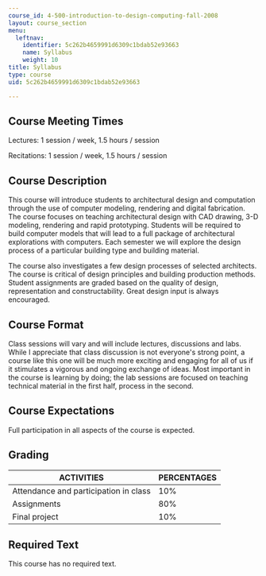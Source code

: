 ```yaml
---
course_id: 4-500-introduction-to-design-computing-fall-2008
layout: course_section
menu:
  leftnav:
    identifier: 5c262b4659991d6309c1bdab52e93663
    name: Syllabus
    weight: 10
title: Syllabus
type: course
uid: 5c262b4659991d6309c1bdab52e93663

---
```


Course Meeting Times
--------------------

Lectures: 1 session / week, 1.5 hours / session

Recitations: 1 session / week, 1.5 hours / session

Course Description
------------------

This course will introduce students to architectural design and computation through the use of computer modeling, rendering and digital fabrication. The course focuses on teaching architectural design with CAD drawing, 3-D modeling, rendering and rapid prototyping. Students will be required to build computer models that will lead to a full package of architectural explorations with computers. Each semester we will explore the design process of a particular building type and building material.

The course also investigates a few design processes of selected architects. The course is critical of design principles and building production methods. Student assignments are graded based on the quality of design, representation and constructability. Great design input is always encouraged.

Course Format
-------------

Class sessions will vary and will include lectures, discussions and labs. While I appreciate that class discussion is not everyone's strong point, a course like this one will be much more exciting and engaging for all of us if it stimulates a vigorous and ongoing exchange of ideas. Most important in the course is learning by doing; the lab sessions are focused on teaching technical material in the first half, process in the second.

Course Expectations
-------------------

Full participation in all aspects of the course is expected.

Grading
-------

| ACTIVITIES | PERCENTAGES |
| --- | --- |
| Attendance and participation in class | 10% |
| Assignments | 80% |
| Final project | 10% 

Required Text
-------------

This course has no required text.
